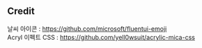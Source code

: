 ## Credit
날씨 아이콘 : https://github.com/microsoft/fluentui-emoji   
Acryl 이펙트 CSS : https://github.com/yell0wsuit/acrylic-mica-css   
